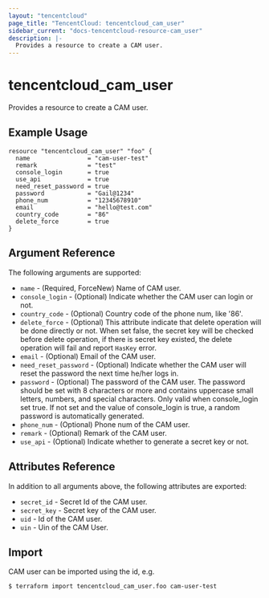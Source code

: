 ```yaml
---
layout: "tencentcloud"
page_title: "TencentCloud: tencentcloud_cam_user"
sidebar_current: "docs-tencentcloud-resource-cam_user"
description: |-
  Provides a resource to create a CAM user.
---
```


# tencentcloud_cam_user

Provides a resource to create a CAM user.

## Example Usage

```hcl
resource "tencentcloud_cam_user" "foo" {
  name                = "cam-user-test"
  remark              = "test"
  console_login       = true
  use_api             = true
  need_reset_password = true
  password            = "Gail@1234"
  phone_num           = "12345678910"
  email               = "hello@test.com"
  country_code        = "86"
  delete_force        = true
}
```

## Argument Reference

The following arguments are supported:

* `name` - (Required, ForceNew) Name of CAM user.
* `console_login` - (Optional) Indicate whether the CAM user can login or not.
* `country_code` - (Optional) Country code of the phone num, like '86'.
* `delete_force` - (Optional) This attribute indicate that delete operation will be done directly or not. When set false, the secret key will be checked before delete operation, if there is secret key existed, the delete operation will fail and report `HasKey` error.
* `email` - (Optional) Email of the CAM user.
* `need_reset_password` - (Optional) Indicate whether the CAM user will reset the password the next time he/her logs in.
* `password` - (Optional) The password of the CAM user. The password should be set with 8 characters or more and contains uppercase small letters, numbers, and special characters. Only valid when console_login set true. If not set and the value of console_login is true, a random password is automatically generated.
* `phone_num` - (Optional) Phone num of the CAM user.
* `remark` - (Optional) Remark of the CAM user.
* `use_api` - (Optional) Indicate whether to generate a secret key or not.

## Attributes Reference

In addition to all arguments above, the following attributes are exported:

* `secret_id` - Secret Id of the CAM user.
* `secret_key` - Secret key of the CAM user.
* `uid` - Id of the CAM user.
* `uin` - Uin of the CAM User.


## Import

CAM user can be imported using the id, e.g.

```
$ terraform import tencentcloud_cam_user.foo cam-user-test
```

